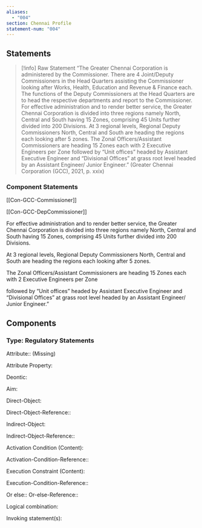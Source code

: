```yaml
---
aliases:
  - "004"
section: Chennai Profile
statement-num: "004"
---
```

## Statements 
> [!info] Raw Statement
> “The Greater Chennai Corporation is administered by the Commissioner. There are 4 Joint/Deputy Commissioners in the Head Quarters assisting the Commissioner looking after Works, Health, Education and Revenue & Finance each. The functions of the Deputy Commissioners at the Head Quarters are to head the respective departments and report to the Commissioner. For effective administration and to render better service, the Greater Chennai Corporation is divided into three regions namely North, Central and South having 15 Zones, comprising 45 Units further divided into 200 Divisions. At 3 regional levels, Regional Deputy Commissioners North, Central and South are heading the regions each looking after 5 zones. The Zonal Officers/Assistant Commissioners are heading 15 Zones each with 2 Executive Engineers per Zone followed by “Unit offices” headed by Assistant Executive Engineer and “Divisional Offices” at grass root level headed by an Assistant Engineer/ Junior Engineer.” (Greater Chennai Corporation (GCC), 2021, p. xxix)

### Component Statements
[[Con-GCC-Commissioner]]

[[Con-GCC-DepCommissioner]]

For effective administration and to render better service, the Greater Chennai Corporation is divided into three regions namely North, Central and South having 15 Zones, comprising 45 Units further divided into 200 Divisions. 

At 3 regional levels, Regional Deputy Commissioners North, Central and South are heading the regions each looking after 5 zones. 

The Zonal Officers/Assistant Commissioners are heading 15 Zones each with 2 Executive Engineers per Zone 

followed by “Unit offices” headed by Assistant Executive Engineer and “Divisional Offices” at grass root level headed by an Assistant Engineer/ Junior Engineer.” 

## Components

### Type: Regulatory Statements
Attribute:: (Missing)

Attribute Property:

Deontic:

Aim:

Direct-Object:

Direct-Object-Reference::

Indirect-Object:

Indirect-Object-Reference::

Activation Condition (Content):

Activation-Condition-Reference::

Execution Constraint (Content):

Execution-Condition-Reference:: 

Or else::
Or-else-Reference::


Logical combination:


Invoking statement(s):